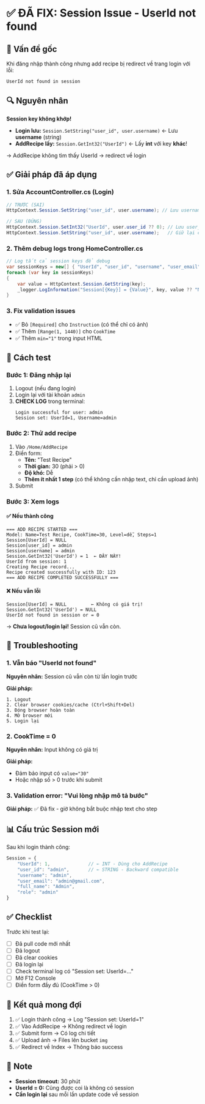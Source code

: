 # ✅ ĐÃ FIX: Session Issue - UserId not found

## 🐛 Vấn đề gốc

Khi đăng nhập thành công nhưng add recipe bị redirect về trang login với lỗi:
```
UserId not found in session
```

## 🔍 Nguyên nhân

**Session key không khớp!**

- **Login lưu:** `Session.SetString("user_id", user.username)` ← Lưu **username** (string)
- **AddRecipe lấy:** `Session.GetInt32("UserId")` ← Lấy **int** với key **khác**!

→ AddRecipe không tìm thấy UserId → redirect về login

## ✅ Giải pháp đã áp dụng

### 1. **Sửa AccountController.cs (Login)**
```csharp
// TRƯỚC (SAI)
HttpContext.Session.SetString("user_id", user.username); // Lưu username!

// SAU (ĐÚNG)
HttpContext.Session.SetInt32("UserId", user.user_id ?? 0); // Lưu user_id (int)!
HttpContext.Session.SetString("user_id", user.username);   // Giữ lại cho backward compatible
```

### 2. **Thêm debug logs trong HomeController.cs**
```csharp
// Log tất cả session keys để debug
var sessionKeys = new[] { "UserId", "user_id", "username", "user_email", "role" };
foreach (var key in sessionKeys)
{
    var value = HttpContext.Session.GetString(key);
    _logger.LogInformation("Session[{Key}] = {Value}", key, value ?? "NULL");
}
```

### 3. **Fix validation issues**
- ✅ Bỏ `[Required]` cho `Instruction` (có thể chỉ có ảnh)
- ✅ Thêm `[Range(1, 1440)]` cho `CookTime`
- ✅ Thêm `min="1"` trong input HTML

## 🚀 Cách test

### **Bước 1: Đăng nhập lại**
1. Logout (nếu đang login)
2. Login lại với tài khoản `admin`
3. **CHECK LOG** trong terminal:
   ```
   Login successful for user: admin
   Session set: UserId=1, Username=admin
   ```

### **Bước 2: Thử add recipe**
1. Vào `/Home/AddRecipe`
2. Điền form:
   - **Tên:** "Test Recipe"
   - **Thời gian:** 30 (phải > 0)
   - **Độ khó:** Dễ
   - **Thêm ít nhất 1 step** (có thể không cần nhập text, chỉ cần upload ảnh)
3. Submit

### **Bước 3: Xem logs**

#### ✅ Nếu thành công
```
=== ADD RECIPE STARTED ===
Model: Name=Test Recipe, CookTime=30, Level=dễ, Steps=1
Session[UserId] = NULL
Session[user_id] = admin
Session[username] = admin
Session.GetInt32('UserId') = 1  ← ĐÂY NÀY!
UserId from session: 1
Creating Recipe record...
Recipe created successfully with ID: 123
=== ADD RECIPE COMPLETED SUCCESSFULLY ===
```

#### ❌ Nếu vẫn lỗi
```
Session[UserId] = NULL         ← Không có giá trị!
Session.GetInt32('UserId') = NULL
UserId not found in session or = 0
```

→ **Chưa logout/login lại!** Session cũ vẫn còn.

## 🔧 Troubleshooting

### 1. **Vẫn báo "UserId not found"**

**Nguyên nhân:** Session cũ vẫn còn từ lần login trước

**Giải pháp:**
```
1. Logout
2. Clear browser cookies/cache (Ctrl+Shift+Del)
3. Đóng browser hoàn toàn
4. Mở browser mới
5. Login lại
```

### 2. **CookTime = 0**

**Nguyên nhân:** Input không có giá trị

**Giải pháp:**
- Đảm bảo input có `value="30"`
- Hoặc nhập số > 0 trước khi submit

### 3. **Validation error: "Vui lòng nhập mô tả bước"**

**Giải pháp:** ✅ Đã fix - giờ không bắt buộc nhập text cho step

## 📊 Cấu trúc Session mới

Sau khi login thành công:

```javascript
Session = {
    "UserId": 1,              // ← INT - Dùng cho AddRecipe
    "user_id": "admin",       // ← STRING - Backward compatible
    "username": "admin",
    "user_email": "admin@gmail.com",
    "full_name": "Admin",
    "role": "admin"
}
```

## ✅ Checklist

Trước khi test lại:

- [ ] Đã pull code mới nhất
- [ ] Đã logout
- [ ] Đã clear cookies
- [ ] Đã login lại
- [ ] Check terminal log có "Session set: UserId=..."
- [ ] Mở F12 Console
- [ ] Điền form đầy đủ (CookTime > 0)

## 🎯 Kết quả mong đợi

1. ✅ Login thành công → Log "Session set: UserId=1"
2. ✅ Vào AddRecipe → Không redirect về login
3. ✅ Submit form → Có log chi tiết
4. ✅ Upload ảnh → Files lên bucket `img`
5. ✅ Redirect về Index → Thông báo success

## 📝 Note

- **Session timeout:** 30 phút
- **UserId = 0:** Cũng được coi là không có session
- **Cần login lại** sau mỗi lần update code về session

